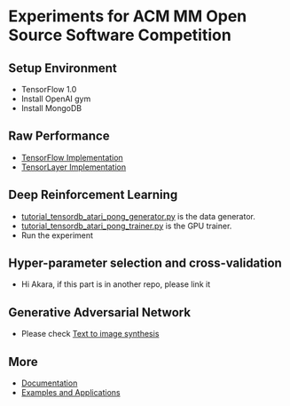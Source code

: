 # Experiments for ACM MM Open Source Software Competition

## Setup Environment
* TensorFlow 1.0
* Install OpenAI gym
* Install MongoDB

## Raw Performance
* [TensorFlow Implementation](https://www.tensorflow.org/tutorials/deep_cnn)
* [TensorLayer Implementation](https://github.com/zsdonghao/tensorlayer/blob/master/example/tutorial_cifar10_tfrecord.py)

## Deep Reinforcement Learning
* [tutorial_tensordb_atari_pong_generator.py](https://github.com/akaraspt/tl_paper/blob/master/tutorial_tensordb_atari_pong_generator.py) is the data generator.
* [tutorial_tensordb_atari_pong_trainer.py](https://github.com/akaraspt/tl_paper/blob/master/tutorial_tensordb_atari_pong_trainer.py) is the GPU trainer.
* Run the experiment

## Hyper-parameter selection and cross-validation
* Hi Akara, if this part is in another repo, please link it

## Generative Adversarial Network
* Please check [Text to image synthesis](https://github.com/zsdonghao/text-to-image)

## More
* [Documentation](http://tensorlayer.readthedocs.io)
* [Examples and Applications](http://tensorlayer.readthedocs.io/en/latest/user/example.html)
